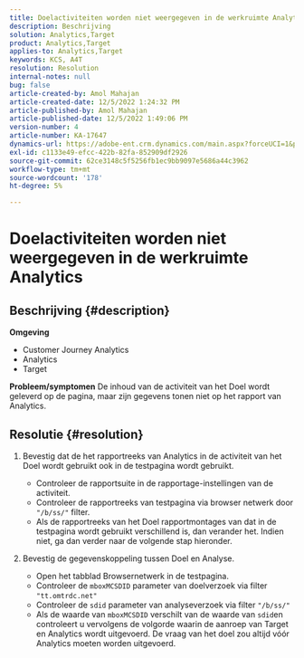 ```yaml
---
title: Doelactiviteiten worden niet weergegeven in de werkruimte Analytics
description: Beschrijving
solution: Analytics,Target
product: Analytics,Target
applies-to: Analytics,Target
keywords: KCS, A4T
resolution: Resolution
internal-notes: null
bug: false
article-created-by: Amol Mahajan
article-created-date: 12/5/2022 1:24:32 PM
article-published-by: Amol Mahajan
article-published-date: 12/5/2022 1:49:06 PM
version-number: 4
article-number: KA-17647
dynamics-url: https://adobe-ent.crm.dynamics.com/main.aspx?forceUCI=1&pagetype=entityrecord&etn=knowledgearticle&id=85246e21-a074-ed11-81ab-6045bd0061cb
exl-id: c1133e49-efcc-422b-82fa-852909df2926
source-git-commit: 62ce3148c5f5256fb1ec9bb9097e5686a44c3962
workflow-type: tm+mt
source-wordcount: '178'
ht-degree: 5%

---
```


# Doelactiviteiten worden niet weergegeven in de werkruimte Analytics

## Beschrijving {#description}

<b>Omgeving</b>
- Customer Journey Analytics
- Analytics
- Target



<b>Probleem/symptomen</b>
De inhoud van de activiteit van het Doel wordt geleverd op de pagina, maar zijn gegevens tonen niet op het rapport van Analytics.


## Resolutie {#resolution}


1. Bevestig dat de het rapportreeks van Analytics in de activiteit van het Doel wordt gebruikt ook in de testpagina wordt gebruikt.

   - Controleer de rapportsuite in de rapportage-instellingen van de activiteit.
   - Controleer de rapportreeks van testpagina via browser netwerk door `"/b/ss/"` filter.
   - Als de rapportreeks van het Doel rapportmontages van dat in de testpagina wordt gebruikt verschillend is, dan verander het. Indien niet, ga dan verder naar de volgende stap hieronder.
2. Bevestig de gegevenskoppeling tussen Doel en Analyse.

   - Open het tabblad Browsernetwerk in de testpagina.
   - Controleer de `mboxMCSDID` parameter van doelverzoek via filter `"tt.omtrdc.net"`
   - Controleer de `sdid` parameter van analyseverzoek via filter `"/b/ss/"`
   - Als de waarde van `mboxMCSDID` verschilt van de waarde van `sdid`en controleert u vervolgens de volgorde waarin de aanroep van Target en Analytics wordt uitgevoerd. De vraag van het doel zou altijd vóór Analytics moeten worden uitgevoerd.
